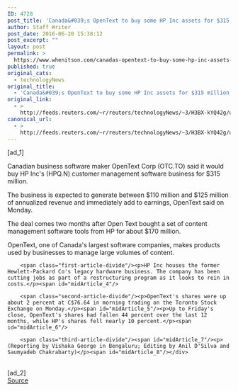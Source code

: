 ```yaml
---
ID: 4728
post_title: 'Canada&#039;s OpenText to buy some HP Inc assets for $315 million'
author: Staff Writer
post_date: 2016-06-20 15:38:12
post_excerpt: ""
layout: post
permalink: >
  https://www.whenitson.com/canadas-opentext-to-buy-some-hp-inc-assets-for-315-million/
published: true
original_cats:
  - technologyNews
original_title:
  - 'Canada&#039;s OpenText to buy some HP Inc assets for $315 million'
original_link:
  - >
    http://feeds.reuters.com/~r/reuters/technologyNews/~3/H3BX-kYQ42g/us-hp-divestiture-open-text-idUSKCN0Z61IF
canonical_url:
  - >
    http://feeds.reuters.com/~r/reuters/technologyNews/~3/H3BX-kYQ42g/us-hp-divestiture-open-text-idUSKCN0Z61IF
---
```

 [ad_1]
<br><div id="articleText">
<span id="midArticle_start"/>

<span class="focusParagraph" readability="3"><p><span class="articleLocatio&lt;/span&gt;n">Canadian business software maker OpenText Corp (<span id="symbol_OTC.TO_0">OTC.TO</span>) said it would buy HP Inc's (<span id="symbol_HPQ.N_1">HPQ.N</span>) customer management software business for $315 million.</span></p></span><span id="midArticle_0"/><p>The business is expected to generate between $110 million and $125 million of annualized revenue and immediately add to earnings, OpenText said on Monday.</p><span id="midArticle_1"/><p>The deal comes two months after Open Text bought a set of content management software tools from HP for about $170 million.</p><span id="midArticle_2"/><p>OpenText, one of Canada's largest software companies, makes products used by businesses to manage large volumes of content.</p><span id="midArticle_3"/>
        
        <span class="first-article-divide"/><p>HP Inc houses the former Hewlett-Packard Co's legacy hardware business. The company has been cutting jobs as part of a restructuring program as it looks to rein in costs.</p><span id="midArticle_4"/>
        
        <span class="second-article-divide"/><p>OpenText's shares were up about 2 percent at C$76.64 in morning trading on the Toronto Stock Exchange on Monday.</p><span id="midArticle_5"/><p>Up to Friday's close, OpenText's shares had fallen 44 percent over the last 12 months, while HP's shares fell nearly 10 percent.</p><span id="midArticle_6"/>
        
        <span class="third-article-divide"/><span id="midArticle_7"/><p> (Reporting by Vishaka George in Bengaluru; Editing by Anil D'Silva and Saumyadeb Chakrabarty)</p><span id="midArticle_8"/></div>
<br>[ad_2]
<br><a href="http://feeds.reuters.com/~r/reuters/technologyNews/~3/H3BX-kYQ42g/us-hp-divestiture-open-text-idUSKCN0Z61IF">Source </a>